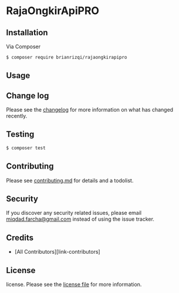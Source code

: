 # RajaOngkirApiPRO

## Installation

Via Composer

``` bash
$ composer require brianrizqi/rajaongkirapipro
```

## Usage

## Change log

Please see the [changelog](changelog.md) for more information on what has changed recently.

## Testing

``` bash
$ composer test
```

## Contributing

Please see [contributing.md](contributing.md) for details and a todolist.

## Security

If you discover any security related issues, please email miqdad.farcha@gmail.com instead of using the issue tracker.

## Credits

- [All Contributors][link-contributors]

## License

license. Please see the [license file](license.md) for more information.
